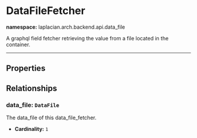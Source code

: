 

# **DataFileFetcher**
**namespace:** laplacian.arch.backend.api.data_file

A graphql field fetcher retrieving the value from a file located in the container.




---

## Properties

## Relationships

### data_file: `DataFile`
The data_file of this data_file_fetcher.
- **Cardinality:** `1`
